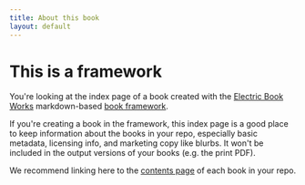```yaml
---
title: About this book
layout: default
---
```


# This is a framework

You're looking at the index page of a book created with the [Electric Book Works](http://electricbookworks.com) markdown-based [book framework](https://github.com/electricbookworks/book-framework).

If you're creating a book in the framework, this index page is a good place to keep information about the books in your repo, especially basic metadata, licensing info, and marketing copy like blurbs. It won't be included in the output versions of your books (e.g. the print PDF).

We recommend linking here to the [contents page](book-one/0-3-contents.html) of each book in your repo.
